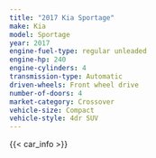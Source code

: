 ```yaml
---
title: "2017 Kia Sportage"
make: Kia
model: Sportage
year: 2017
engine-fuel-type: regular unleaded
engine-hp: 240
engine-cylinders: 4
transmission-type: Automatic
driven-wheels: Front wheel drive
number-of-doors: 4
market-category: Crossover
vehicle-size: Compact
vehicle-style: 4dr SUV
---
```


{{< car_info >}}
